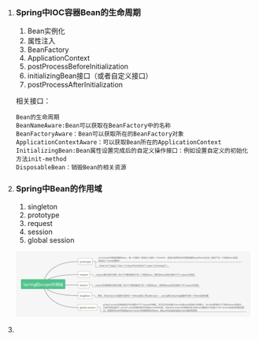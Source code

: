1. ### Spring中IOC容器Bean的生命周期

   1. Bean实例化  
   2. 属性注入  
   3. BeanFactory   
   4. ApplicationContext  
   5. postProcessBeforeInitialization
   6. initializingBean接口（或者自定义接口） 
   7. postProcessAfterInitialization

   相关接口：

   ```
   Bean的生命周期 
   BeanNameAware:Bean可以获取在BeanFactory中的名称 
   BeanFactoryAware：Bean可以获取所在的BeanFactory对象 
   ApplicationContextAware：可以获取Bean所在的ApplicationContext 
   InitializingBean:Bean属性设置完成后的自定义操作接口：例如设置自定义的初始化方法init-method 
   DisposableBean：销毁Bean的相关资源
   ```

2. ### Spring中Bean的作用域

   1. singleton
   2. prototype
   3. request
   4. session
   5. global session

   ![img](../images/242025553_1552555606893_F700E1D9126F56CAD8981C82A6A243D0)

3. 